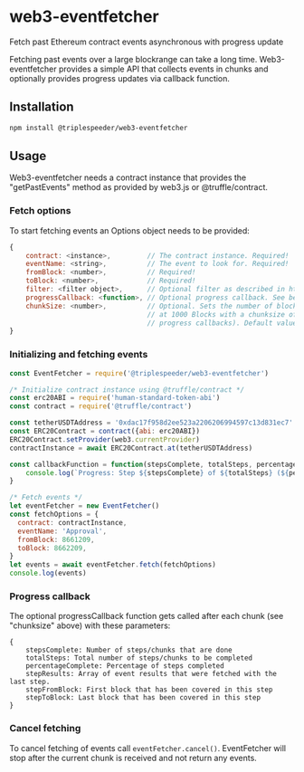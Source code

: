 # web3-eventfetcher
Fetch past Ethereum contract events asynchronous with progress update

Fetching past events over a large blockrange can take a long time. Web3-eventfetcher provides a simple API that collects
events in chunks and optionally provides progress updates via callback function.

## Installation
```bash
npm install @triplespeeder/web3-eventfetcher
```

## Usage
Web3-eventfetcher needs a contract instance that provides the "getPastEvents" method as provided by web3.js or 
@truffle/contract. 
### Fetch options
To start fetching events an Options object needs to be provided:
```javascript
{
    contract: <instance>,         // The contract instance. Required!
    eventName: <string>,          // The event to look for. Required!
    fromBlock: <number>,          // Required!
    toBlock: <number>,            // Required!
    filter: <filter object>,      // Optional filter as described in https://web3js.readthedocs.io/en/v1.2.0/web3-eth-contract.html#getpastevents 
    progressCallback: <function>, // Optional progress callback. See below
    chunkSize: <number>,          // Optional. Sets the number of blocks that are queried on one call. E.g. looking
                                  // at 1000 Blocks with a chunksize of 50 results in 20 backend requests (and 20 
                                  // progress callbacks). Default value: 100
}
```

### Initializing and fetching events
```javascript
const EventFetcher = require('@triplespeeder/web3-eventfetcher')

/* Initialize contract instance using @truffle/contract */
const erc20ABI = require('human-standard-token-abi')
const contract = require('@truffle/contract')

const tetherUSDTAddress = '0xdac17f958d2ee523a2206206994597c13d831ec7'
const ERC20Contract = contract({abi: erc20ABI})
ERC20Contract.setProvider(web3.currentProvider)
contractInstance = await ERC20Contract.at(tetherUSDTAddress)

const callbackFunction = function(stepsComplete, totalSteps, percentageComplete, stepResults) {
    console.log(`Progress: Step ${stepsComplete} of ${totalSteps} (${percentageComplete}%).`
}

/* Fetch events */
let eventFetcher = new EventFetcher()
const fetchOptions = {
  contract: contractInstance,
  eventName: 'Approval',
  fromBlock: 8661209,
  toBlock: 8662209,
}
let events = await eventFetcher.fetch(fetchOptions)
console.log(events)
```

### Progress callback
The optional progressCallback function gets called after each chunk (see "chunksize" above) with these parameters:
```
{
    stepsComplete: Number of steps/chunks that are done
    totalSteps: Total number of steps/chunks to be completed
    percentageComplete: Percentage of steps completed
    stepResults: Array of event results that were fetched with the last step.
    stepFromBlock: First block that has been covered in this step
    stepToBlock: Last block that has been covered in this step
}
```

### Cancel fetching
To cancel fetching of events call ```eventFetcher.cancel()```. EventFetcher will stop after the current chunk is 
received and not return any events.
